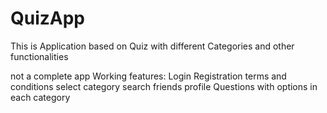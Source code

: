 # QuizApp
This is Application based on Quiz with different Categories and other functionalities


not a complete app
Working features:
Login
Registration
terms and conditions
select category
search friends
profile
Questions with options in each category
